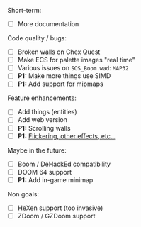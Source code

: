 Short-term:
- [ ] More documentation

Code quality / bugs:
- [ ] Broken walls on Chex Quest
- [ ] Make ECS for palette images "real time"
- [ ] Various issues on `SOS_Boom.wad`: `MAP32`
- [ ] **P1:** Make more things use SIMD
- [ ] **P1:** Add support for mipmaps

Feature enhancements:
- [ ] Add things (entities)
- [ ] Add web version
- [ ] **P1:** Scrolling walls
- [ ] **P1:** [Flickering, other effects, etc...](https://doomwiki.org/wiki/Lighting_effects#:~:text=The%20sector's%20light%20is%20the,used%20for%20the%20%22flash%22.)

Maybe in the future:
- [ ] Boom / DeHackEd compatibility
- [ ] DOOM 64 support
- [ ] **P1:** Add in-game minimap

Non goals:
- [ ] HeXen support (too invasive)
- [ ] ZDoom / GZDoom support
